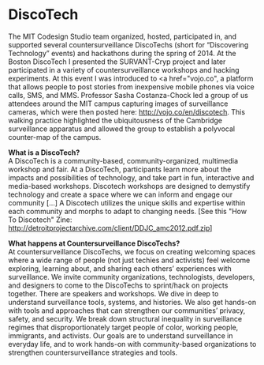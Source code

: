 # DiscoTech
The MIT Codesign Studio team organized, hosted, participated in, and supported several countersurveillance DiscoTechs (short for “Discovering Technology” events) and hackathons during the spring of 2014. At the Boston DiscoTech I presented the SURVANT-Cryp project and later participated in a variety of countersurveillance workshops and hacking experiments. At this event I was introduced to <a href="vojo.co"</a>, a platform that allows people to post stories from inexpensive mobile phones via voice calls, SMS, and MMS. Professor Sasha Costanza-Chock led a group of us attendees around the MIT campus capturing images of surveillance cameras, which were then posted here: http://vojo.co/en/discotech. This walking practice highlighted the ubiquitousness of the Cambridge surveillance apparatus and allowed the group to establish a polyvocal counter-map of the campus. 

<b>What is a DiscoTech?</b><br>
A DiscoTech is a community-based, community-organized, multimedia workshop and fair. At a DiscoTech, participants learn more about the impacts and possibilities of technology, and take part in fun, interactive and media-based workshops. Discotech workshops are designed to demystify technology and create a space where we can inform and engage our community [...] A Discotech utilizes the unique skills and expertise within each community and morphs to adapt to changing needs. [See this "How To Discotech" Zine: http://detroitprojectarchive.com/client/DDJC_amc2012.pdf.zip]<br>

<b>What happens at Countersurveillance DiscoTechs?</b><br>
At countersurveillance DiscoTechs, we focus on creating welcoming spaces where a wide range of people (not just techies and activists) feel welcome exploring, learning about, and sharing each others’ experiences with surveillance. We invite community organizations, technologists, developers, and designers to come to the DiscoTechs to sprint/hack on projects together. There are speakers and workshops. We dive in deep to understand surveillance tools, systems, and histories. We also get hands-on with tools and approaches that can strengthen our communities’ privacy, safety, and security. We break down structural inequality in surveillance regimes that disproportionately target people of color, working people, immigrants, and activists. Our goals are to understand surveillance in everyday life, and to work hands-on with community-based organizations to strengthen countersurveillance strategies and tools.<br>








